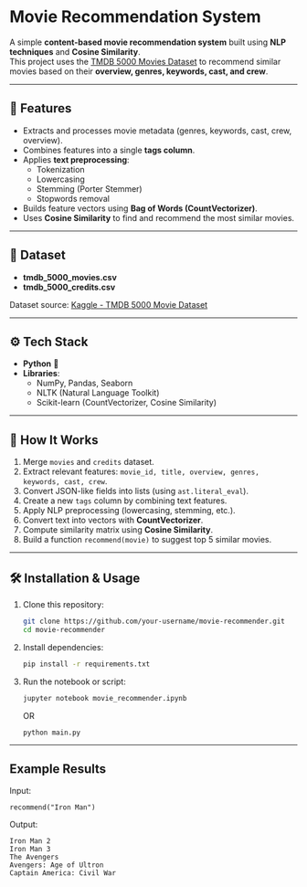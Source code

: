 # Movie Recommendation System

A simple **content-based movie recommendation system** built using **NLP techniques** and **Cosine Similarity**.  
This project uses the [TMDB 5000 Movies Dataset](https://www.kaggle.com/datasets/tmdb/tmdb-movie-metadata) to recommend similar movies based on their **overview, genres, keywords, cast, and crew**.

---

## 🚀 Features
- Extracts and processes movie metadata (genres, keywords, cast, crew, overview).
- Combines features into a single **tags column**.
- Applies **text preprocessing**:
  - Tokenization  
  - Lowercasing  
  - Stemming (Porter Stemmer)  
  - Stopwords removal  
- Builds feature vectors using **Bag of Words (CountVectorizer)**.
- Uses **Cosine Similarity** to find and recommend the most similar movies.

---

## 📂 Dataset
- **tmdb_5000_movies.csv**
- **tmdb_5000_credits.csv**

Dataset source: [Kaggle - TMDB 5000 Movie Dataset](https://www.kaggle.com/datasets/tmdb/tmdb-movie-metadata)

---

## ⚙️ Tech Stack
- **Python** 🐍
- **Libraries**: 
  - NumPy, Pandas, Seaborn  
  - NLTK (Natural Language Toolkit)  
  - Scikit-learn (CountVectorizer, Cosine Similarity)  

---

## 📖 How It Works
1. Merge `movies` and `credits` dataset.
2. Extract relevant features: `movie_id, title, overview, genres, keywords, cast, crew`.
3. Convert JSON-like fields into lists (using `ast.literal_eval`).
4. Create a new `tags` column by combining text features.
5. Apply NLP preprocessing (lowercasing, stemming, etc.).
6. Convert text into vectors with **CountVectorizer**.
7. Compute similarity matrix using **Cosine Similarity**.
8. Build a function `recommend(movie)` to suggest top 5 similar movies.

---

## 🛠️ Installation & Usage
1. Clone this repository:
   ```bash
   git clone https://github.com/your-username/movie-recommender.git
   cd movie-recommender

2. Install dependencies:
   ```bash
   pip install -r requirements.txt

3. Run the notebook or script:
   ```bash
   jupyter notebook movie_recommender.ipynb
   ```
   OR
   ```
   python main.py
   ```

---

## Example Results

Input: 
```
recommend("Iron Man")
```
Output:
```
Iron Man 2
Iron Man 3
The Avengers
Avengers: Age of Ultron
Captain America: Civil War
```
